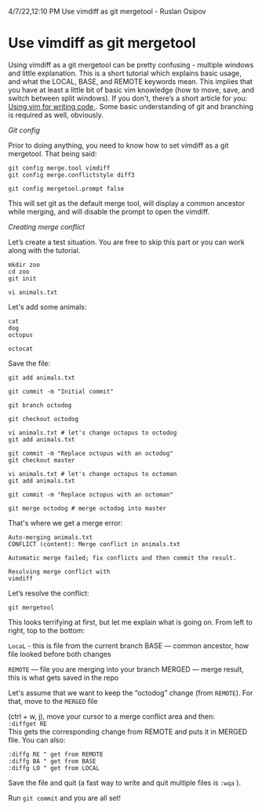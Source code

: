 4/7/22,12:10 PM Use vimdiff as git mergetool - Ruslan Osipov

# Use vimdiff as git mergetool

Using vimdiff as a git mergetool can be pretty confusing - multiple windows and little explanation. This is a short
tutorial which explains basic usage, and what the LOCAL, BASE, and REMOTE keywords mean. This implies that
you have at least a little bit of basic vim knowledge (how to move, save, and switch between split windows). If
you don't, there’s a short article for you:
[Using vim for writing code ](http://www.rosipov.com/blog/using-vim-for-writing-code/). Some basic understanding of git and branching is required as well, obviously.

_Git config_  

Prior to doing anything, you need to know how to set vimdiff as a git mergetool. That being said:  
```
git config merge.tool vimdiff
git config merge.conflictstyle diff3

git config mergetool.prompt false
```  

This will set git as the default merge tool, will display a common ancestor while merging, and will disable the
prompt to open the vimdiff.

_Creating merge conflict_

Let’s create a test situation. You are free to skip this part or you can work along with the tutorial.
```
mkdir zoo
cd zoo
git init

vi animals.txt
```  

Let's add some animals:  

```
cat
dog
octopus

octocat
```  

Save the file:  

```
git add animals.txt

git commit -m "Initial commit"

git branch octodog

git checkout octodog

vi animals.txt # let's change octopus to octodog
git add animals.txt

git commit -m "Replace octopus with an octodog"
git checkout master

vi animals.txt # let's change octopus to octoman
git add animals.txt

git commit -m "Replace octopus with an octoman"

git merge octodog # merge octodog into master
```  

That's where we get a merge error:  

```
Auto-merging animals.txt
CONFLICT (content): Merge conflict in animals.txt

Automatic merge failed; fix conflicts and then commit the result.

Resolving merge conflict with
vimdiff
```  

Let’s resolve the conflict:  

`git mergetool`  

This looks terrifying at first, but let me explain what is going on.
From left to right, top to the bottom:  

`LocaL` - this is file from the current branch BASE — common ancestor, how file looked before both changes

`REMOTE` — file you are merging into your branch MERGED — merge result, this is what gets saved in the repo

Let's assume that we want to keep the “octodog” change (from `REMOTE`). For that, move to the `MERGED` file

(ctrl + w, j), move your cursor to a merge conflict area and then:  
`:diffget RE`  
This gets the corresponding change from REMOTE and puts it in MERGED file. You can also:  
```
:diffg RE " get from REMOTE
:diffg BA " get from BASE
:diffg LO " get from LOCAL
```  
Save the file and quit (a fast way to write and quit multiple files is `:wqa` ).

Run `git commit` and you are all set!
